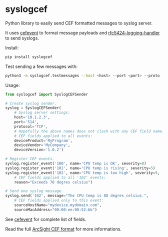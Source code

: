 # syslogcef

Python library to easily send CEF formatted messages to syslog server. 

It uses [cefevent](https://pypi.org/project/cefevent/) to format message payloads and [rfc5424-logging-handler](https://pypi.org/project/rfc5424-logging-handler/) to send syslogs.

Install:

```bash
pip install syslogcef
```

Test sending a few messages with:

```bash
python3 -m syslogcef.testmessages --host <host> --port <port> --proto [TCP|UDP]
```

Usage:

```python
from syslogcef import SyslogCEFSender

# Create syslog sender.
syslog = SyslogCEFSender(
    # Syslog server settings:
    host='10.1.2.3', 
    port='514', 
    protocol='TCP', 
    # Hopefully the above names does not clash with any CEF field name.
    # CEF fields applied to all events:
    deviceProduct='MyProgram', 
    deviceVendor='MyCompany',
    deviceVersion='1.0.2')

# Register CEF events.
syslog.register_event('100', name='CPU temp is OK', severity=0)
syslog.register_event('101', name='CPU temp is rising', severity=5)
syslog.register_event('102', name='CPU temp is too high', severity=9, 
    # CEF fields applied to all '102' events:
    reason="Exceeds 70 degres celsius")

# Send one syslog message.
syslog.send('102', message="The CPU temp is 88 degres celsius.", 
    # CEF fields applied only to this event:
    sourceHostName="mydevice.mydomain.com", 
    sourceMacAddress="00:00:ee:00:52:bb")
```

See [cefevent](https://github.com/kamushadenes/cefevent/blob/master/cefevent/extensions.py) for complete list of fields. 

Read the full [ArcSight CEF format](https://docs.centrify.com/Content/IntegrationContent/SIEM/arcsight-cef/arcsight-cef-format.htm) for more informations.
